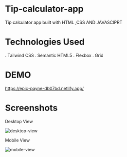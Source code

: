 # Tip-calculator-app

Tip calculator app built with HTML ,CSS AND JAVASCIPRT

# Technologies Used

. Tailwind CSS
. Semantic HTML5
. Flexbox
. Grid


# DEMO

https://epic-payne-db07bd.netlify.app/

# Screenshots
Desktop View

![desktop-view](https://user-images.githubusercontent.com/76704798/151174449-927cfff6-902b-433c-84c6-934749e57a9c.png)

Mobile View


![mobile-view](https://user-images.githubusercontent.com/76704798/151174880-3a10808d-91df-419f-a71f-735555408680.png)
